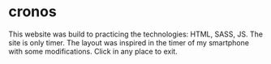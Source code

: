 # cronos

This website was build to practicing the technologies: HTML, SASS, JS.
The site is only timer. The layout was inspired in the timer of my smartphone with some modifications.
Click in any place to exit.
